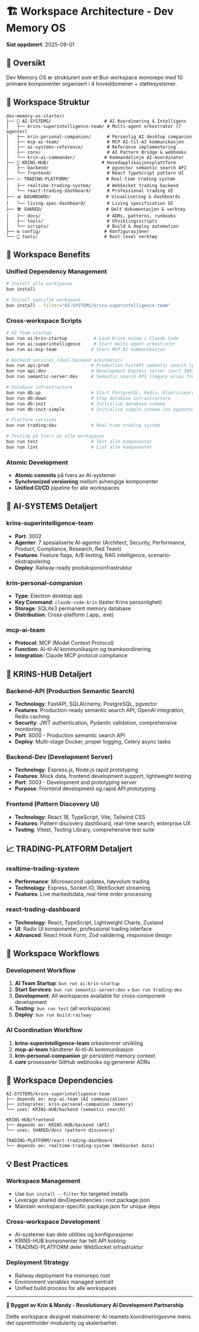 # 🏗️ Workspace Architecture - Dev Memory OS

**Sist oppdatert**: 2025-09-01

## 🎯 Oversikt

Dev Memory OS er strukturert som et Bun workspace monorepo med 10 primære komponenter organisert i 4 hoveddomener + støttesystemer.

## 📁 Workspace Struktur

```
dev-memory-os-starter/
├── 🤖 AI-SYSTEMS/                    # AI Koordinering & Intelligens
│   ├── krins-superintelligence-team/ # Multi-agent orkestrator (7 agenter)
│   ├── krin-personal-companion/      # Personlig AI desktop companion
│   ├── mcp-ai-team/                  # MCP AI-til-AI kommunikasjon
│   ├── ai-systems-reference/         # Referanse implementering
│   ├── core/                         # AI Pattern Bridge & webhooks
│   └── krin-ai-commander/           # Kommandolinje AI-koordinator
├── 💫 KRINS-HUB/                    # Hovedapplikasjonsplattform  
│   ├── backend/                      # pgvector semantic search API
│   └── frontend/                     # React TypeScript pattern UI
├── 📈 TRADING-PLATFORM/              # Real-time trading system
│   ├── realtime-trading-system/      # WebSocket trading backend  
│   └── react-trading-dashboard/      # Professional trading UI
├── 📊 DASHBOARD/                     # Visualisering & dashboards
│   └── living-spec-dashboard/        # Living specification UI
├── 🛠️ SHARED/                        # Delt dokumentasjon & verktøy
│   ├── docs/                         # ADRs, patterns, runbooks
│   ├── tools/                        # Utviklingsscripts
│   └── scripts/                      # Build & deploy automation
├── ⚙️ config/                        # Konfigurasjoner
└── 🔧 tools/                         # Root-level verktøy
```

## 🚀 Workspace Benefits

### **Unified Dependency Management**
```bash
# Install alle workspaces
bun install

# Install specifik workspace
bun install --filter="AI-SYSTEMS/krins-superintelligence-team"
```

### **Cross-workspace Scripts**
```bash
# AI Team startup
bun run ai:krin-startup          # Load Krins minne i Claude Code
bun run ai:superintelligence     # Start multi-agent orkestrator
bun run ai:mcp-team             # Start MCP AI kommunikasjon

# Backend services (dual-backend arkitektur)
bun run api:prod                # Production FastAPI semantic search (port 8000)  
bun run api:dev                 # Development Express server (port 3003)
bun run semantic-server:dev     # Semantic search API (legacy alias for api:dev)

# Database infrastructure
bun run db:up                   # Start PostgreSQL, Redis, Elasticsearch, MinIO
bun run db:down                 # Stop database infrastructure  
bun run db:init                 # Initialize database schema
bun run db:init-simple          # Initialize simple schema (no pgvector)

# Platform services
bun run trading:dev             # Real-time trading system

# Testing på tvers av alle workspaces
bun run test                    # Test alle komponenter
bun run lint                    # Lint alle komponenter
```

### **Atomic Development**
- **Atomic commits** på tvers av AI-systemer
- **Synchronized versioning** mellom avhengige komponenter
- **Unified CI/CD** pipeline for alle workspaces

## 🤖 AI-SYSTEMS Detaljert

### **krins-superintelligence-team**
- **Port**: 3002
- **Agenter**: 7 spesialiserte AI-agenter (Architect, Security, Performance, Product, Compliance, Research, Red Team)
- **Features**: Feature flags, A/B testing, RAG intelligence, scenario-ekstrapolering
- **Deploy**: Railway-ready produksjonsinfrastruktur

### **krin-personal-companion** 
- **Type**: Electron desktop app
- **Key Command**: `claude-code-krin` (laster Krins personlighet)
- **Storage**: SQLite3 permanent memory database
- **Distribution**: Cross-platform (.app, .exe)

### **mcp-ai-team**
- **Protocol**: MCP (Model Context Protocol)
- **Function**: AI-til-AI kommunikasjon og teamkoordinering  
- **Integration**: Claude MCP protocol compliance

## 💫 KRINS-HUB Detaljert

### **Backend-API (Production Semantic Search)**
- **Technology**: FastAPI, SQLAlchemy, PostgreSQL, pgvector
- **Features**: Production-ready semantic search API, OpenAI integration, Redis caching
- **Security**: JWT authentication, Pydantic validation, comprehensive monitoring
- **Port**: 8000 - Production semantic search API
- **Deploy**: Multi-stage Docker, proper logging, Celery async tasks

### **Backend-Dev (Development Server)**  
- **Technology**: Express.js, Node.js rapid prototyping
- **Features**: Mock data, frontend development support, lightweight testing
- **Port**: 3003 - Development and prototyping server
- **Purpose**: Frontend development og rapid API prototyping

### **Frontend (Pattern Discovery UI)**
- **Technology**: React 18, TypeScript, Vite, Tailwind CSS
- **Features**: Pattern discovery dashboard, real-time search, enterprise UX
- **Testing**: Vitest, Testing Library, comprehensive test suite

## 📈 TRADING-PLATFORM Detaljert

### **realtime-trading-system**
- **Performance**: Microsecond updates, høyvolum trading
- **Technology**: Express, Socket.IO, WebSocket streaming
- **Features**: Live markedsdata, real-time order processing

### **react-trading-dashboard**
- **Technology**: React, TypeScript, Lightweight Charts, Zustand
- **UI**: Radix UI komponenter, professional trading interface
- **Advanced**: React Hook Form, Zod validering, responsive design

## 🔄 Workspace Workflows

### **Development Workflow**
1. **AI Team Startup**: `bun run ai:krin-startup`
2. **Start Services**: `bun run semantic-server:dev` + `bun run trading:dev`
3. **Development**: All workspaces available for cross-component development
4. **Testing**: `bun run test` (all workspaces)
5. **Deploy**: `bun run build:railway`

### **AI Coordination Workflow**
1. **krins-superintelligence-team** orkestererer utvikling
2. **mcp-ai-team** håndterer AI-til-AI kommunikasjon
3. **krin-personal-companion** gir persistent memory context
4. **core** prosesserer GitHub webhooks og genererer ADRs

## 🎯 Workspace Dependencies

```
AI-SYSTEMS/krins-superintelligence-team
├── depends on: mcp-ai-team (AI communication)
├── integrates: krin-personal-companion (memory)
└── uses: KRINS-HUB/backend (semantic search)

KRINS-HUB/frontend  
├── depends on: KRINS-HUB/backend (API)
└── uses: SHARED/docs (pattern discovery)

TRADING-PLATFORM/react-trading-dashboard
└── depends on: realtime-trading-system (WebSocket data)
```

## 💡 Best Practices

### **Workspace Management**
- Use `bun install --filter` for targeted installs
- Leverage shared devDependencies i root package.json  
- Maintain workspace-specific package.json for unique deps

### **Cross-workspace Development**
- AI-systemer kan dele utilities og konfigurasjoner
- KRINS-HUB komponenter har tett API kobling
- TRADING-PLATFORM deler WebSocket infrastruktur

### **Deployment Strategy**
- Railway deployment fra monorepo root
- Environment variables managed sentralt
- Unified build process for alle workspaces

---

**🧠 Bygget av Krin & Mandy - Revolutionary AI Development Partnership**

Dette workspace designet maksimerer AI-teamets koordineringsevne mens det opprettholder modularity og skalerbarhet.